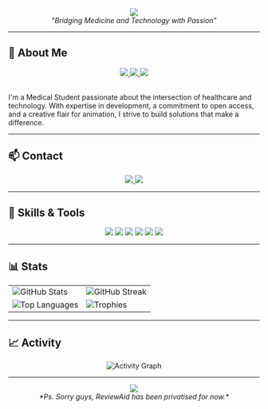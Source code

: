 <div align="center">
  <a href="https://github.com/aurumz-rgb">
    <img src="https://capsule-render.vercel.app/api?type=soft&color=0f172a&height=120&section=header&text=Aurumz&fontSize=60&fontColor=ffffff&animation=fadeIn" />
  </a>
</div>

<div align="center">
  <i>"Bridging Medicine and Technology with Passion"</i>
</div>

---

## 👤 About Me

<div align="center">
  <a href="https://github.com/aurumz-rgb">
    <img src="https://img.shields.io/badge/Medical%20Student-0f172a?style=for-the-badge&logo=book&logoColor=ffffff" />
  </a>
  <a href="https://github.com/aurumz-rgb">
    <img src="https://img.shields.io/badge/Developer-1e293b?style=for-the-badge&logo=github&logoColor=ffffff" />
  </a>
  <a href="https://github.com/aurumz-rgb">
    <img src="https://img.shields.io/badge/Open%20Access%20Advocate-334155?style=for-the-badge&logo=openaccess&logoColor=ffffff" />
  </a>
</div>

<br>

I'm a Medical Student passionate about the intersection of healthcare and technology. With expertise in development, a commitment to open access, and a creative flair for animation, I strive to build solutions that make a difference.

---

## 📫 Contact 

<div align="center">
  <a href="mailto:pteroisvolitans12@gmail.com">
    <img src="https://img.shields.io/badge/Email-E0F7FA?style=for-the-badge&logo=gmail&logoColor=black" />
  </a>
  <a href="https://github.com/aurumz-rgb">
    <img src="https://img.shields.io/badge/GitHub-0f172a?style=for-the-badge&logo=github&logoColor=ffffff" />
  </a>
</div>

---

## 💫 Skills & Tools

<div align="center">
  <img src="https://img.shields.io/badge/Python-E0F7FA?style=for-the-badge&logo=python&logoColor=black" />
  <img src="https://img.shields.io/badge/JavaScript-E0F7FA?style=for-the-badge&logo=javascript&logoColor=black" />
  <img src="https://img.shields.io/badge/React-E0F7FA?style=for-the-badge&logo=react&logoColor=black" />
  <img src="https://img.shields.io/badge/Streamlit-E0F7FA?style=for-the-badge&logo=streamlit&logoColor=black" />
  <img src="https://img.shields.io/badge/HTML-E0F7FA?style=for-the-badge&logo=html5&logoColor=black" />
  <img src="https://img.shields.io/badge/CSS-E0F7FA?style=for-the-badge&logo=css3&logoColor=black" />
</div>

---

## 📊 Stats

<div align="center">
  <table>
    <tr>
      <td><img src="https://github-readme-stats.vercel.app/api?username=aurumz-rgb&show_icons=true&theme=dark&hide_border=true&include_all_commits=true&count_private=true" alt="GitHub Stats" /></td>
      <td><img src="https://github-readme-streak-stats.herokuapp.com/?user=aurumz-rgb&theme=dark&hide_border=true" alt="GitHub Streak" /></td>
    </tr>
    <tr>
      <td><img src="https://github-readme-stats.vercel.app/api/top-langs/?username=aurumz-rgb&theme=dark&layout=donut&hide_border=true&langs_count=8" alt="Top Languages" /></td>
      <td><img src="https://github-profile-trophy.vercel.app/?username=aurumz-rgb&theme=darkhub&no-frame=true&row=1&column=4" alt="Trophies" /></td>
    </tr>
  </table>
</div>

---

## 📈 Activity

<div align="center">
  <img src="https://github-readme-activity-graph.vercel.app/graph?username=aurumz-rgb&theme=github-dark&hide_border=true&area=true" alt="Activity Graph" />
</div>

---

<div align="center">
  <img src="https://capsule-render.vercel.app/api?type=soft&color=1e293b&height=80&section=footer" />
</div>

<div align="center">
  <i>*Ps. Sorry guys, ReviewAid has been privatised for now.*</i>
</div>
